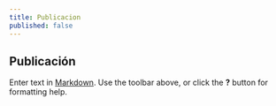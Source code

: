 ```yaml
---
title: Publicacion
published: false
---
```


## Publicación

Enter text in [Markdown](http://daringfireball.net/projects/markdown/). Use the toolbar above, or click the **?** button for formatting help.
